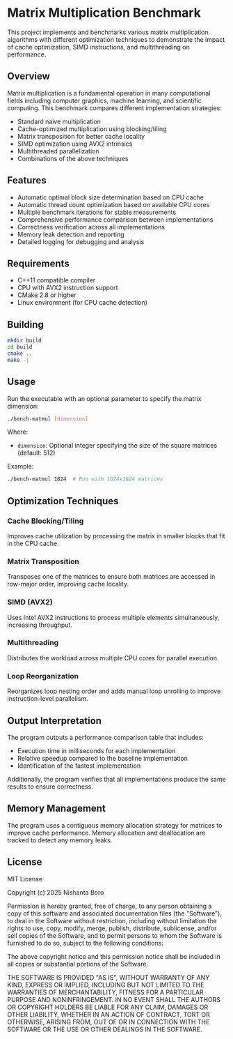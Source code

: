 # Matrix Multiplication Benchmark

This project implements and benchmarks various matrix multiplication algorithms with different optimization techniques to demonstrate the impact of cache optimization, SIMD instructions, and multithreading on performance.

## Overview

Matrix multiplication is a fundamental operation in many computational fields including computer graphics, machine learning, and scientific computing. This benchmark compares different implementation strategies:

- Standard naive multiplication
- Cache-optimized multiplication using blocking/tiling
- Matrix transposition for better cache locality
- SIMD optimization using AVX2 intrinsics
- Multithreaded parallelization
- Combinations of the above techniques

## Features

- Automatic optimal block size determination based on CPU cache
- Automatic thread count optimization based on available CPU cores
- Multiple benchmark iterations for stable measurements
- Comprehensive performance comparison between implementations
- Correctness verification across all implementations
- Memory leak detection and reporting
- Detailed logging for debugging and analysis

## Requirements

- C++11 compatible compiler
- CPU with AVX2 instruction support
- CMake 2.8 or higher
- Linux environment (for CPU cache detection)

## Building

```bash
mkdir build
cd build
cmake ..
make -j
```

## Usage

Run the executable with an optional parameter to specify the matrix dimension:

```bash
./bench-matmul [dimension]
```

Where:
- `dimension`: Optional integer specifying the size of the square matrices (default: 512)

Example:
```bash
./bench-matmul 1024  # Run with 1024x1024 matrices
```

## Optimization Techniques

### Cache Blocking/Tiling
Improves cache utilization by processing the matrix in smaller blocks that fit in the CPU cache.

### Matrix Transposition
Transposes one of the matrices to ensure both matrices are accessed in row-major order, improving cache locality.

### SIMD (AVX2)
Uses Intel AVX2 instructions to process multiple elements simultaneously, increasing throughput.

### Multithreading
Distributes the workload across multiple CPU cores for parallel execution.

### Loop Reorganization
Reorganizes loop nesting order and adds manual loop unrolling to improve instruction-level parallelism.

## Output Interpretation

The program outputs a performance comparison table that includes:

- Execution time in milliseconds for each implementation
- Relative speedup compared to the baseline implementation
- Identification of the fastest implementation

Additionally, the program verifies that all implementations produce the same results to ensure correctness.

## Memory Management

The program uses a contiguous memory allocation strategy for matrices to improve cache performance. Memory allocation and deallocation are tracked to detect any memory leaks.

## License

MIT License

Copyright (c) 2025 Nishanta Boro

Permission is hereby granted, free of charge, to any person obtaining a copy
of this software and associated documentation files (the "Software"), to deal
in the Software without restriction, including without limitation the rights
to use, copy, modify, merge, publish, distribute, sublicense, and/or sell
copies of the Software, and to permit persons to whom the Software is
furnished to do so, subject to the following conditions:

The above copyright notice and this permission notice shall be included in all
copies or substantial portions of the Software.

THE SOFTWARE IS PROVIDED "AS IS", WITHOUT WARRANTY OF ANY KIND, EXPRESS OR
IMPLIED, INCLUDING BUT NOT LIMITED TO THE WARRANTIES OF MERCHANTABILITY,
FITNESS FOR A PARTICULAR PURPOSE AND NONINFRINGEMENT. IN NO EVENT SHALL THE
AUTHORS OR COPYRIGHT HOLDERS BE LIABLE FOR ANY CLAIM, DAMAGES OR OTHER
LIABILITY, WHETHER IN AN ACTION OF CONTRACT, TORT OR OTHERWISE, ARISING FROM,
OUT OF OR IN CONNECTION WITH THE SOFTWARE OR THE USE OR OTHER DEALINGS IN THE
SOFTWARE.
